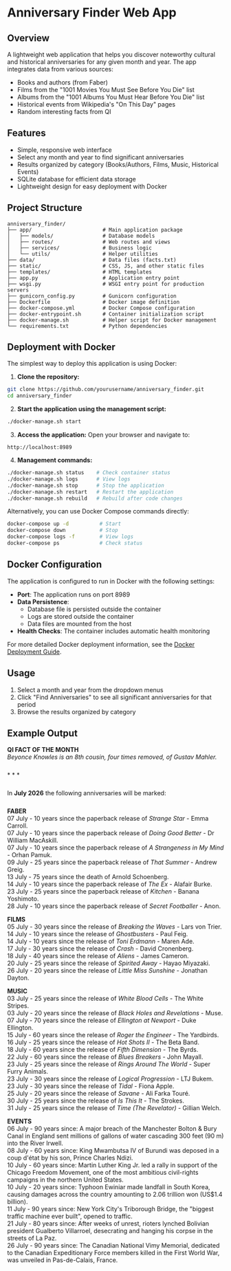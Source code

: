 # Anniversary Finder Web App

## Overview

A lightweight web application that helps you discover noteworthy cultural and historical anniversaries for any given month and year. The app integrates data from various sources:

- Books and authors (from Faber)
- Films from the "1001 Movies You Must See Before You Die" list
- Albums from the "1001 Albums You Must Hear Before You Die" list
- Historical events from Wikipedia's "On This Day" pages
- Random interesting facts from QI

## Features

- Simple, responsive web interface
- Select any month and year to find significant anniversaries
- Results organized by category (Books/Authors, Films, Music, Historical Events)
- SQLite database for efficient data storage
- Lightweight design for easy deployment with Docker

## Project Structure

```
anniversary_finder/
├── app/                       # Main application package
│   ├── models/                # Database models
│   ├── routes/                # Web routes and views
│   ├── services/              # Business logic
│   └── utils/                 # Helper utilities
├── data/                      # Data files (facts.txt)
├── static/                    # CSS, JS, and other static files
├── templates/                 # HTML templates
├── app.py                     # Application entry point
├── wsgi.py                    # WSGI entry point for production servers
├── gunicorn_config.py         # Gunicorn configuration
├── Dockerfile                 # Docker image definition
├── docker-compose.yml         # Docker Compose configuration
├── docker-entrypoint.sh       # Container initialization script
├── docker-manage.sh           # Helper script for Docker management
└── requirements.txt           # Python dependencies
```

## Deployment with Docker

The simplest way to deploy this application is using Docker:

1. **Clone the repository:**
```bash
git clone https://github.com/yourusername/anniversary_finder.git
cd anniversary_finder
```

2. **Start the application using the management script:**
```bash
./docker-manage.sh start
```

3. **Access the application:**
Open your browser and navigate to:
```
http://localhost:8989
```

4. **Management commands:**
```bash
./docker-manage.sh status    # Check container status
./docker-manage.sh logs      # View logs
./docker-manage.sh stop      # Stop the application
./docker-manage.sh restart   # Restart the application
./docker-manage.sh rebuild   # Rebuild after code changes
```

Alternatively, you can use Docker Compose commands directly:
```bash
docker-compose up -d          # Start
docker-compose down           # Stop
docker-compose logs -f        # View logs
docker-compose ps             # Check status
```

## Docker Configuration

The application is configured to run in Docker with the following settings:

- **Port**: The application runs on port 8989
- **Data Persistence**: 
  - Database file is persisted outside the container
  - Logs are stored outside the container
  - Data files are mounted from the host
- **Health Checks**: The container includes automatic health monitoring

For more detailed Docker deployment information, see the [Docker Deployment Guide](DOCKER.md).

## Usage

1. Select a month and year from the dropdown menus
2. Click "Find Anniversaries" to see all significant anniversaries for that period
3. Browse the results organized by category

## Example Output

<html>
  <body>
    <strong>QI FACT OF THE MONTH</strong>
    <p style="margin-top: 0;margin-bottom: 25;"><em>Beyonce Knowles is an 8th cousin, four times removed, of Gustav Mahler.</em></p>
    <p>* * *</p>
    <p style="margin-top: 25; margin-bottom: 25;">In <strong>July 2026</strong> the following anniversaries will be marked:</p>
    <strong>FABER</strong>
    <p style="margin-top: 0">07 July - 10 years since the paperback release of <em>Strange Star</em> - Emma Carroll.<br>07 July - 10 years since the paperback release of <em>Doing Good Better</em> - Dr William MacAskill.<br>07 July - 10 
years since the paperback release of <em>A Strangeness in My Mind</em> - Orhan Pamuk.<br>09 July - 25 years since the paperback release of <em>That Summer</em> - Andrew Greig.<br>13 July - 75 years since the death of Arnold Schoenberg.<br>14 July - 10 years since the paperback release of <em>The Ex</em> - Alafair Burke.<br>23 July - 25 years since the paperback release of <em>Kitchen</em> - Banana Yoshimoto.<br>28 July - 10 years since the paperback release of <em>Secret Footballer</em> - Anon.<br></p>
    <strong>FILMS</strong>
    <p style="margin-top: 0">05 July - 30 years since the release of <em>Breaking the Waves</em> - Lars von Trier.<br>14 July - 10 years since the release of <em>Ghostbusters</em> - Paul Feig.<br>14 July - 10 years since the release of <em>Toni Erdmann</em> - Maren Ade.<br>17 July - 30 years since the release of <em>Crash</em> - David Cronenberg.<br>18 July - 40 years since the release of <em>Aliens</em> - James Cameron.<br>20 July - 25 years since the release of <em>Spirited Away</em> - Hayao Miyazaki.<br>26 July - 20 years since the release of <em>Little Miss Sunshine</em> - Jonathan Dayton.<br></p>
    <strong>MUSIC</strong>
    <p style="margin-top: 0">03 July - 25 years since the release of <em>White Blood Cells</em> - The White Stripes.<br>03 July - 20 years since the release of <em>Black Holes and Revelations</em> - Muse.<br>07 July - 70 years since the 
release of <em>Ellington at Newport</em> - Duke Ellington.<br>15 July - 60 years since the release of <em>Roger the Engineer</em> - The Yardbirds.<br>16 July - 25 years since the release of <em>Hot Shots II</em> - The Beta Band.<br>18 July - 60 years since the release of <em>Fifth Dimension</em> - The Byrds.<br>22 July - 60 years since the release of <em>Blues Breakers</em> - John Mayall.<br>23 July - 25 years since the release of <em>Rings Around The World</em> - Super Furry Animals.<br>23 July - 30 years since the release of <em>Logical Progression</em> - LTJ Bukem.<br>23 July - 30 years since the release of <em>Tidal</em> - Fiona Apple.<br>25 July - 20 years since the release of <em>Savane</em> - Ali Farka Touré.<br>30 July - 25 years since the release of <em>Is This It</em> - The Strokes.<br>31 July - 25 years since the release of <em>Time (The Revelator)</em> - Gillian Welch.<br></p>
    <strong>EVENTS</strong>
    <p style="margin-top: 0">06 July - 90 years since: A major breach of the Manchester Bolton & Bury Canal in England sent millions of gallons of water cascading 300 feet (90 m) into the River Irwell.<br>08 July - 60 years since: King Mwambutsa IV of Burundi was deposed in a coup d'état by his son, Prince Charles Ndizi.<br>10 July - 60 years since: Martin Luther King Jr. led a rally in support of the Chicago Freedom Movement, one of the most ambitious civil-rights campaigns in the northern United States.<br>10 July - 20 years since: Typhoon Ewiniar made landfall in South Korea, causing damages across the country amounting to 2.06 trillion won (US$1.4 billion).<br>11 July - 90 years since: New York City's Triborough Bridge, the "biggest traffic machine ever built", opened to traffic.<br>21 July - 80 years since: After weeks of unrest, rioters lynched Bolivian president Gualberto Villarroel, desecrating and hanging his corpse in the streets of La Paz.<br>26 July - 90 years since: The Canadian National Vimy Memorial, dedicated to the Canadian Expeditionary Force members killed in the First World War, was unveiled in Pas-de-Calais, France.<br></p>
  </body>
</html>
